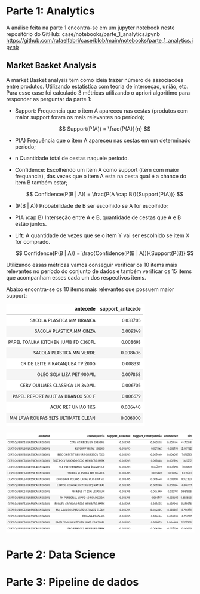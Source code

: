 # Parte 1: Analytics

A análise feita na parte 1 encontra-se em um jupyter notebook neste repositório do GitHub:
case/notebooks/parte_1_analytics.ipynb
https://github.com/rafaelfabri/case/blob/main/notebooks/parte_1_analytics.ipynb

## Market Basket Analysis

A market Basket analysis tem como ideia trazer número de associacões entre produtos. Utilizando estatistíca com teoria de interseçao, união, etc. Para esse case foi calculado 3 métricas utilizando o apriori algoritimo para responder as perguntar da parte 1:

* Support: Frequencia que o item A apareceu nas cestas (produtos com maior support foram os mais relevantes no período);


   $$ Support(P(A)) = \frac{P(A)}{n} $$ 
   
* P(A) Frequência que o item A apareceu nas cestas em um determinado período;
* n Quantidade total de cestas naquele período.


* Confidence: Escolhendo um item A como support (item com maior frequancia), das vezes que o item A esta na cesta qual é a chance do item B também estar;

   $$ Confidence(P(B | A)) = \frac{P(A \cap B)}{Support(P(A))} $$ 

* (P(B | A)) Probabilidade de B ser escolhido se A for escolhido;
* P(A \cap B) Interseção entre A e B, quantidade de cestas que A e B estão juntos.

* Lift: A quantidade de vezes que se o item Y vai ser escolhido se item X for comprado.

   $$ Confidence(P(B | A)) = \frac{Confidence(P(B | A))}{Support(P(B)} $$ 

Utilizando essas métricas vamos conseguir verificar os 10 items mais relevantes no período do conjunto de dados e também verificar os 15 items que acompanham esses cada um dos respectivos items.

Abaixo encontra-se os 10 items mais relevantes que possuem maior support:

![exemplo 1](https://github.com/rafaelfabri/case/blob/main/imagens/support_antecede.png)

![exemplo 2](https://github.com/rafaelfabri/case/blob/main/imagens/exemplo_support.png)



# Parte 2: Data Science

# Parte 3: Pipeline de dados
